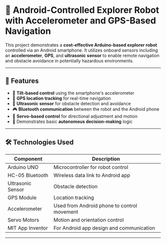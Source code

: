 # 🤖 Android-Controlled Explorer Robot with Accelerometer and GPS-Based Navigation

This project demonstrates a **cost-effective Arduino-based explorer robot** controlled via an Android smartphone. It utilizes onboard sensors including an **accelerometer**, **GPS**, and **ultrasonic sensor** to enable remote navigation and obstacle avoidance in potentially hazardous environments.

---

## 🚀 Features

- 🔄 **Tilt-based control** using the smartphone's accelerometer
- 📍 **GPS location tracking** for real-time navigation
- 🚧 **Ultrasonic sensor** for obstacle detection and avoidance
- 🎮 **Bluetooth communication** between the robot and the Android phone
- 🎯 **Servo-based control** for directional adjustment and motion
- 🤖 Demonstrates basic **autonomous decision-making** logic

---

## 🛠 Technologies Used

| Component         | Description                                       |
|------------------|---------------------------------------------------|
| Arduino UNO       | Microcontroller for robot control                |
| HC-05 Bluetooth   | Wireless data link to Android app                |
| Ultrasonic Sensor | Obstacle detection                               |
| GPS Module        | Location tracking                                |
| Accelerometer     | Used from Android phone to control movement      |
| Servo Motors      | Motion and orientation control                   |
| MIT App Inventor  | For Android app design and communication         |

---
